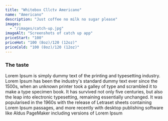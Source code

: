 ```yaml
---
title: "Whitebox Cllctv Americano"
name: "Americano"
description: "Just coffee no milk no sugar please"
images: 
  - "/images/catch-up.jpg"
imageAlt: "Screenshots of catch up app"
priceStart: "100"
priceHot: "100 (8oz)/120 (12oz)"
priceCold: "100 (8oz)/120 (12oz)"
---
```


### The taste

Lorem Ipsum is simply dummy text of the printing and typesetting industry. Lorem Ipsum has been the industry's standard dummy text ever since the 1500s, when an unknown printer took a galley of type and scrambled it to make a type specimen book. It has survived not only five centuries, but also the leap into electronic typesetting, remaining essentially unchanged. It was popularised in the 1960s with the release of Letraset sheets containing Lorem Ipsum passages, and more recently with desktop publishing software like Aldus PageMaker including versions of Lorem Ipsum